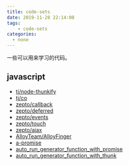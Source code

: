 ```yaml
---
title: code-sets
date: 2019-11-28 22:14:08
tags:
    - code-sets
categories:
  - none
---
```


一些可以用来学习的代码。
<!-- more -->

## javascript
* [tj/node-thunkify](https://github.com/tj/node-thunkify/blob/master/index.js)
* [tj/co](https://github.com/tj/co/blob/master/index.js)
* [zepto/callback](https://github.com/madrobby/zepto/blob/master/src/callbacks.js)
* [zepto/deferred](https://github.com/madrobby/zepto/blob/master/src/deferred.js)
* [zepto/events](https://github.com/madrobby/zepto/blob/master/src/event.js)
* [zepto/touch](https://github.com/madrobby/zepto/blob/master/src/touch.js)
* [zepto/ajax](https://github.com/madrobby/zepto/blob/master/src/ajax.js)
* [AlloyTeam/AlloyFinger](https://github.com/AlloyTeam/AlloyFinger/blob/master/alloy_finger.js)
* [a-promise](https://github.com/liuyunzhuge/a-promise/tree/master/src)
* [auto_run_generator_function_with_promise](https://github.com/liuyunzhuge/hexo-blog/tree/master/source/code/es6/generator/auto_run_gen_with_promise.html)
* [auto_run_generator_function_with_thunk](https://github.com/liuyunzhuge/hexo-blog/tree/master/source/code/es6/generator/auto_run_gen_with_thunk.html)
